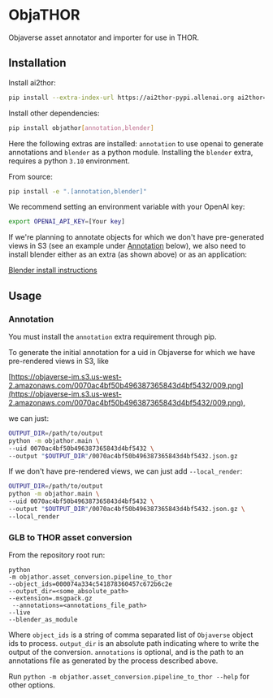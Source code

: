 # ObjaTHOR

Objaverse asset annotator and importer for use in THOR. 

## Installation

Install ai2thor:

```bash
pip install --extra-index-url https://ai2thor-pypi.allenai.org ai2thor==0+e24aa88d86d460f1f5352e28b8e754c3f5966865
```

Install other dependencies:

```bash
pip install objathor[annotation,blender]
```

Here the following extras are installed: `annotation` to use openai to generate annotations and `blender` as a python module. Installing  the `blender` extra, requires a python `3.10` environment.


From source:

```bash
pip install -e ".[annotation,blender]"
```

We recommend setting an environment variable with your OpenAI key:

```bash
export OPENAI_API_KEY=[Your key]
```

If we're planning to annotate objects for which we don't have pre-generated
views in S3 (see an example under [Annotation](#annotation) below), we also need to install blender either as an extra (as shown above) or as an application:

[Blender install instructions](https://docs.blender.org/manual/en/latest/getting_started/installing/index.html)

## Usage

### Annotation

You must install the `annotation` extra requirement through pip.

To generate the initial annotation for a uid in Objaverse for which we have pre-rendered views in S3, like

[https://objaverse-im.s3.us-west-2.amazonaws.com/0070ac4bf50b496387365843d4bf5432/009.png](https://objaverse-im.s3.us-west-2.amazonaws.com/0070ac4bf50b496387365843d4bf5432/009.png),

we can just:

```bash
OUTPUT_DIR=/path/to/output
python -m objathor.main \
--uid 0070ac4bf50b496387365843d4bf5432 \
--output "$OUTPUT_DIR"/0070ac4bf50b496387365843d4bf5432.json.gz
```

If we don't have pre-rendered views, we can just add `--local_render`:

```bash
OUTPUT_DIR=/path/to/output
python -m objathor.main \
--uid 0070ac4bf50b496387365843d4bf5432 \
--output "$OUTPUT_DIR"/0070ac4bf50b496387365843d4bf5432.json.gz \
--local_render
```

### GLB to THOR asset conversion

From the repository root run:

```
python 
-m objathor.asset_conversion.pipeline_to_thor 
--object_ids=000074a334c541878360457c672b6c2e 
--output_dir=<some_absolute_path>
--extension=.msgpack.gz
 --annotations=<annotations_file_path> 
--live 
--blender_as_module
```

Where `object_ids` is a string of comma separated list of `Objaverse` object ids to process.
`output_dir` is an absolute path indicating where to write the output of the conversion.
`annotations` is optional, and is the path to an annotations file as generated by the process described above.

Run `python -m objathor.asset_conversion.pipeline_to_thor --help` for other options.
